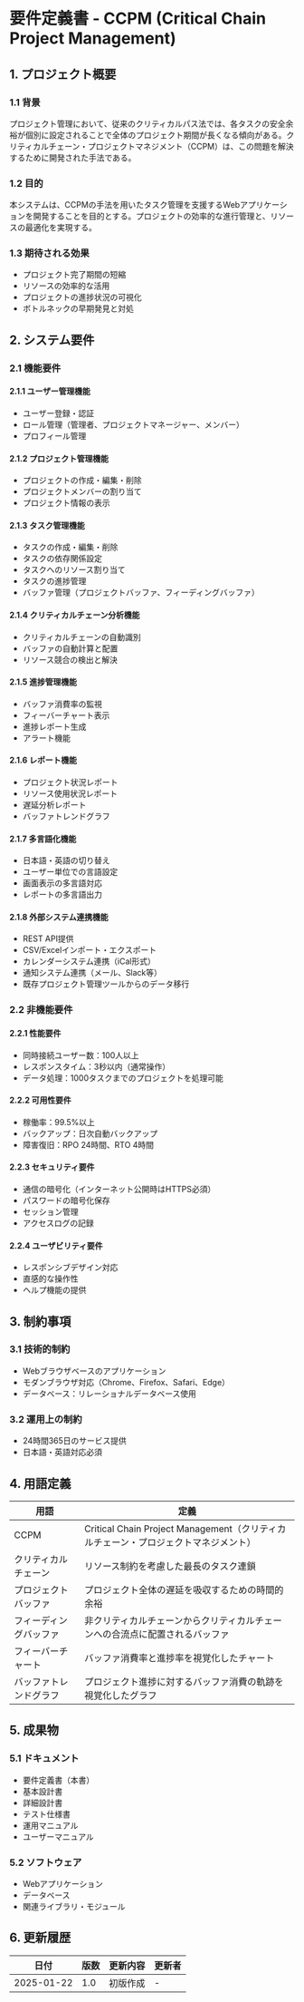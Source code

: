 # 要件定義書 - CCPM (Critical Chain Project Management)

## 1. プロジェクト概要

### 1.1 背景
プロジェクト管理において、従来のクリティカルパス法では、各タスクの安全余裕が個別に設定されることで全体のプロジェクト期間が長くなる傾向がある。クリティカルチェーン・プロジェクトマネジメント（CCPM）は、この問題を解決するために開発された手法である。

### 1.2 目的
本システムは、CCPMの手法を用いたタスク管理を支援するWebアプリケーションを開発することを目的とする。プロジェクトの効率的な進行管理と、リソースの最適化を実現する。

### 1.3 期待される効果
- プロジェクト完了期間の短縮
- リソースの効率的な活用
- プロジェクトの進捗状況の可視化
- ボトルネックの早期発見と対処

## 2. システム要件

### 2.1 機能要件

#### 2.1.1 ユーザー管理機能
- ユーザー登録・認証
- ロール管理（管理者、プロジェクトマネージャー、メンバー）
- プロフィール管理

#### 2.1.2 プロジェクト管理機能
- プロジェクトの作成・編集・削除
- プロジェクトメンバーの割り当て
- プロジェクト情報の表示

#### 2.1.3 タスク管理機能
- タスクの作成・編集・削除
- タスクの依存関係設定
- タスクへのリソース割り当て
- タスクの進捗管理
- バッファ管理（プロジェクトバッファ、フィーディングバッファ）

#### 2.1.4 クリティカルチェーン分析機能
- クリティカルチェーンの自動識別
- バッファの自動計算と配置
- リソース競合の検出と解決

#### 2.1.5 進捗管理機能
- バッファ消費率の監視
- フィーバーチャート表示
- 進捗レポート生成
- アラート機能

#### 2.1.6 レポート機能
- プロジェクト状況レポート
- リソース使用状況レポート
- 遅延分析レポート
- バッファトレンドグラフ

#### 2.1.7 多言語化機能
- 日本語・英語の切り替え
- ユーザー単位での言語設定
- 画面表示の多言語対応
- レポートの多言語出力

#### 2.1.8 外部システム連携機能
- REST API提供
- CSV/Excelインポート・エクスポート
- カレンダーシステム連携（iCal形式）
- 通知システム連携（メール、Slack等）
- 既存プロジェクト管理ツールからのデータ移行

### 2.2 非機能要件

#### 2.2.1 性能要件
- 同時接続ユーザー数：100人以上
- レスポンスタイム：3秒以内（通常操作）
- データ処理：1000タスクまでのプロジェクトを処理可能

#### 2.2.2 可用性要件
- 稼働率：99.5%以上
- バックアップ：日次自動バックアップ
- 障害復旧：RPO 24時間、RTO 4時間

#### 2.2.3 セキュリティ要件
- 通信の暗号化（インターネット公開時はHTTPS必須）
- パスワードの暗号化保存
- セッション管理
- アクセスログの記録

#### 2.2.4 ユーザビリティ要件
- レスポンシブデザイン対応
- 直感的な操作性
- ヘルプ機能の提供

## 3. 制約事項

### 3.1 技術的制約
- Webブラウザベースのアプリケーション
- モダンブラウザ対応（Chrome、Firefox、Safari、Edge）
- データベース：リレーショナルデータベース使用

### 3.2 運用上の制約
- 24時間365日のサービス提供
- 日本語・英語対応必須

## 4. 用語定義

| 用語 | 定義 |
|------|------|
| CCPM | Critical Chain Project Management（クリティカルチェーン・プロジェクトマネジメント） |
| クリティカルチェーン | リソース制約を考慮した最長のタスク連鎖 |
| プロジェクトバッファ | プロジェクト全体の遅延を吸収するための時間的余裕 |
| フィーディングバッファ | 非クリティカルチェーンからクリティカルチェーンへの合流点に配置されるバッファ |
| フィーバーチャート | バッファ消費率と進捗率を視覚化したチャート |
| バッファトレンドグラフ | プロジェクト進捗に対するバッファ消費の軌跡を視覚化したグラフ |

## 5. 成果物

### 5.1 ドキュメント
- 要件定義書（本書）
- 基本設計書
- 詳細設計書
- テスト仕様書
- 運用マニュアル
- ユーザーマニュアル

### 5.2 ソフトウェア
- Webアプリケーション
- データベース
- 関連ライブラリ・モジュール

## 6. 更新履歴

| 日付 | 版数 | 更新内容 | 更新者 |
|------|------|----------|--------|
| 2025-01-22 | 1.0 | 初版作成 | - |